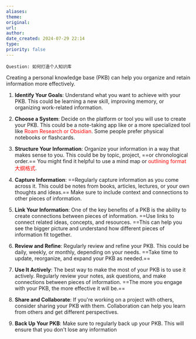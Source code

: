 ```yaml
---
aliases: 
theme: 
original: 
url: 
author: 
date_created: 2024-07-29 22:14
type: 
priority: false
---
```


```tg
Question: 如何打造个人知识库
```

Creating a personal knowledge base (PKB) can help you organize and retain information more effectively.

1. **Identify Your Goals**: Understand what you want to achieve with your PKB. This could be learning a new skill, improving memory, or organizing work-related information.

2. **Choose a System**: Decide on the platform or tool you will use to create your PKB. This could be a note-taking app like  or a more specialized tool like <font color="#ff0000">Roam Research or Obsidian</font>. Some people prefer physical notebooks or flashcards.

3. **Structure Your Information**: Organize your information in a way that makes sense to you. This could be by topic, project, ==or chronological order.== You might find it helpful to use a mind map or <font color="#ff0000">outlining format 大纲格式</font>.

4. **Capture Information**:  ==Regularly capture information as you come across it. This could be notes from books, articles, lectures, or your own thoughts and ideas.== Make sure to include context and connections to other pieces of information.

5. **Link Your Information**: One of the key benefits of a PKB is the ability to create connections between pieces of information. ==Use links to connect related ideas, concepts, and resources. ==This can help you see the bigger picture and understand how different pieces of information fit together.

6. **Review and Refine**: Regularly review and refine your PKB. This could be daily, weekly, or monthly, depending on your needs. ==Take time to update, reorganize, and expand your PKB as needed.==

7. **Use It Actively**: The best way to make the most of your PKB is to use it actively. Regularly review your notes, ask questions, and make connections between pieces of information. ==The more you engage with your PKB, the more effective it will be.==

8. **Share and Collaborate**: If you're working on a project with others, consider sharing your PKB with them. Collaboration can help you learn from others and get different perspectives.

9. **Back Up Your PKB**: Make sure to regularly back up your PKB. This will ensure that you don't lose any information
